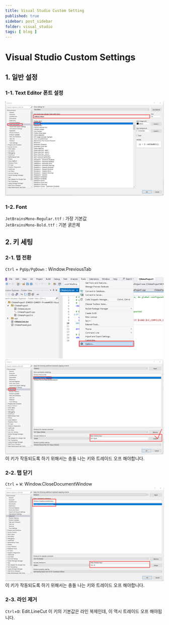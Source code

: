 ```yaml
---
title: Visual Studio Custom Setting
published: true
sidebar: post_sidebar
folder: visual_studio
tags: [ blog ]
---
```


# Visual Studio Custom Settings

## 1. 일반 설정

### 1-1. Text Editor 폰트 설정
![vs_font.png](../../../images/ide/vs_font.png)

### 1-2. Font
`JetBrainsMono-Regular.ttf` : 가장 기본값  
`JetBrainsMono-Bold.ttf` : 기본 굵은체

## 2. 키 세팅

### 2-1. 탭 전환

`Ctrl` + `PgUp/PgDown` : Window.PreviousTab<br>  
![vs_option.png](../../../images/ide/vs_option.png)
![vs_option.png](../../../images/ide/vs_option2.png)
이 키가 작동되도록 하기 위해서는 충돌 나는 키와 트레이드 오프 해야합니다.

### 2-2. 탭 닫기

`Ctrl` + `W`: Window.CloseDocumentWindow
![vs_key_setting_1.png](../../../images/ide/vs_key_setting_1.png)
이 키가 작동되도록 하기 위해서는 충돌 나는 키와 트레이드 오프 해야합니다.

### 2-3. 라인 제거

`Ctrl`+`D`: Edit.LineCut
이 키의 기본값은 라인 복제인데, 이 역시 트레이드 오프 해야됩니다.

